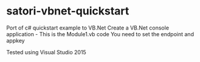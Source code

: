 # satori-vbnet-quickstart
Port of c# quickstart example to VB.Net
Create a VB.Net console application - This is the Module1.vb code
You need to set the endpoint and appkey 

Tested using Visual Studio 2015
